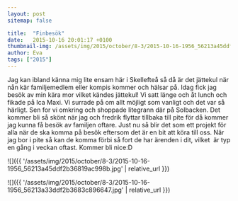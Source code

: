 ```yaml
---
layout: post
sitemap: false

title:  "Finbesök"
date:   2015-10-16 20:01:17 +0100
thumbnail-img: /assets/img/2015/october/8-3/2015-10-16-1956_56213a45ddf2b36819ac998b.jpg
author: Eva
tags: ["2015"]
---
```


Jag kan ibland känna mig lite ensam här i Skellefteå så då är det jättekul när nån kär familjemedlem eller kompis kommer och hälsar på. Idag fick jag besök av min kära mor vilket kändes jättekul! Vi satt länge och åt lunch och fikade på Ica Maxi. Vi surrade på om allt möjligt som vanligt och det var så härligt. Sen for vi omkring och shoppade litegrann där på Solbacken. Det kommer bli så skönt när jag och fredrik flyttar tillbaka till pite för då kommer jag kunna få besök av familjen oftare. Just nu så blir det som ett projekt för alla när de ska komma på besök eftersom det är en bit att köra till oss. När jag bor i pite så kan de komma förbi så fort de har ärenden i dit, vilket  är typ en gång i veckan oftast. Kommer bli nice:D

![]({{ '/assets/img/2015/october/8-3/2015-10-16-1956_56213a45ddf2b36819ac998b.jpg'  | relative_url }})

![]({{ '/assets/img/2015/october/8-3/2015-10-16-1956_56213a33ddf2b3683c896647.jpg'  | relative_url }})

